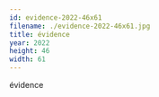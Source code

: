 ```yaml
---
id: evidence-2022-46x61
filename: ./evidence-2022-46x61.jpg
title: évidence
year: 2022
height: 46
width: 61
---
```


évidence
